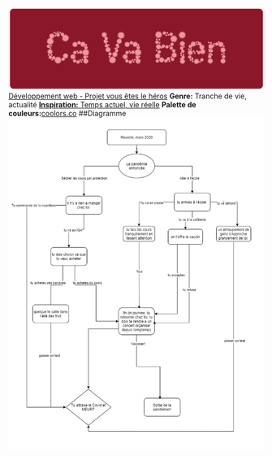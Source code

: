 ![#Ca Va Bien](/assets/logo.png)
[Développement web - Projet vous êtes le héros](page1.html)
**Genre:** Tranche de vie, actualité
[**Inspiration:** Temps actuel, vie réelle](https://www.cdc.gov/coronavirus/2019-ncov/index.html)
**Palette de couleurs:**[coolors.co](https://coolors.co/782b38-8b182a-e46273-ee959b-faeff0)
##Diagramme
![diagramme](/assets/prog_covid.drawio.png)
